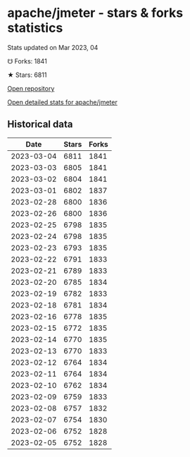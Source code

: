 # apache/jmeter - stars & forks statistics

Stats updated on Mar 2023, 04

☋ Forks: 1841

★ Stars: 6811

[Open repository](https://github.com/apache/jmeter)

[Open detailed stats for apache/jmeter](https://reviewgithub.com/rep/apache/jmeter)

## Historical data
| Date | Stars | Forks |
|------|-------|-------|
| 2023-03-04 | 6811 | 1841 | 
| 2023-03-03 | 6805 | 1841 | 
| 2023-03-02 | 6804 | 1841 | 
| 2023-03-01 | 6802 | 1837 | 
| 2023-02-28 | 6800 | 1836 | 
| 2023-02-26 | 6800 | 1836 | 
| 2023-02-25 | 6798 | 1835 | 
| 2023-02-24 | 6798 | 1835 | 
| 2023-02-23 | 6793 | 1835 | 
| 2023-02-22 | 6791 | 1833 | 
| 2023-02-21 | 6789 | 1833 | 
| 2023-02-20 | 6785 | 1834 | 
| 2023-02-19 | 6782 | 1833 | 
| 2023-02-18 | 6781 | 1834 | 
| 2023-02-16 | 6778 | 1835 | 
| 2023-02-15 | 6772 | 1835 | 
| 2023-02-14 | 6770 | 1835 | 
| 2023-02-13 | 6770 | 1833 | 
| 2023-02-12 | 6764 | 1834 | 
| 2023-02-11 | 6764 | 1834 | 
| 2023-02-10 | 6762 | 1834 | 
| 2023-02-09 | 6759 | 1833 | 
| 2023-02-08 | 6757 | 1832 | 
| 2023-02-07 | 6754 | 1830 | 
| 2023-02-06 | 6752 | 1828 | 
| 2023-02-05 | 6752 | 1828 | 


